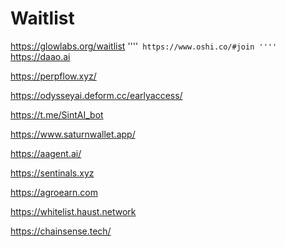 # Waitlist
https://glowlabs.org/waitlist
''''````
https://www.oshi.co/#join
''''````
https://daao.ai

https://perpflow.xyz/

https://odysseyai.deform.cc/earlyaccess/

https://t.me/SintAI_bot

https://www.saturnwallet.app/

https://aagent.ai/

https://sentinals.xyz

https://agroearn.com

https://whitelist.haust.network

https://chainsense.tech/
